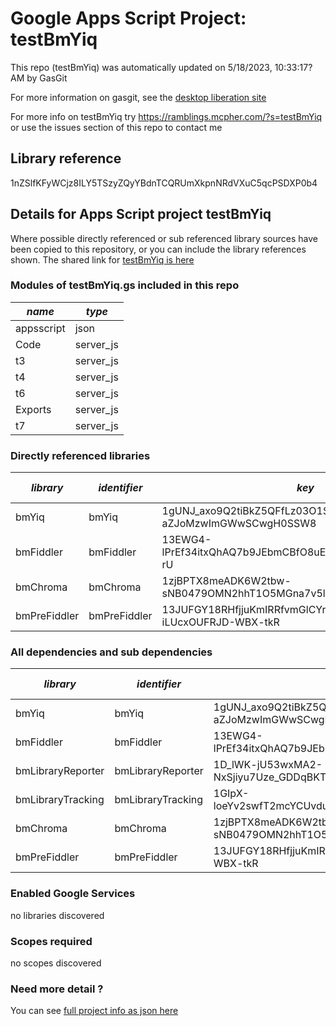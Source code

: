 # Google Apps Script Project: testBmYiq
This repo (testBmYiq) was automatically updated on 5/18/2023, 10:33:17?AM by GasGit

For more information on gasgit, see the [desktop liberation site](https://ramblings.mcpher.com/drive-sdk-and-github/migrategasgit/ "desktop liberation")

For more info on testBmYiq try https://ramblings.mcpher.com/?s=testBmYiq or use the issues section of this repo to contact me
## Library reference
1nZSlfKFyWCjz8ILY5TSzyZQyYBdnTCQRUmXkpnNRdVXuC5qcPSDXP0b4


## Details for Apps Script project testBmYiq
Where possible directly referenced or sub referenced library sources have been copied to this repository, or you can include the library references shown. 
The shared link for [testBmYiq is here](https://script.google.com/d/1nZSlfKFyWCjz8ILY5TSzyZQyYBdnTCQRUmXkpnNRdVXuC5qcPSDXP0b4/edit?usp=sharing "open in the GAS IDE")

### Modules of testBmYiq.gs included in this repo
*name*|*type*
--- | --- 
appsscript| json
Code| server_js
t3| server_js
t4| server_js
t6| server_js
Exports| server_js
t7| server_js
### Directly referenced libraries
*library*|*identifier*|*key*|*version*|*dev mode*|*source*|
--- | --- | --- | --- | --- | --- 
bmYiq| bmYiq|1gUNJ_axo9Q2tiBkZ5QFfLz03O1SMLR11Z-aZJoMzwImGWwSCwgH0SSW8|0|no|[here](libraries/bmYiq "library source")
bmFiddler| bmFiddler|13EWG4-lPrEf34itxQhAQ7b9JEbmCBfO8uE4Mhr99CHi3Pw65oxXtq-rU|0|no|[here](libraries/bmFiddler "library source")
bmChroma| bmChroma|1zjBPTX8meADK6W2tbw-sNB0479OMN2hhT1O5MGna7v5liAj7paj-W8QE|3|no|[here](libraries/bmChroma "library source")
bmPreFiddler| bmPreFiddler|13JUFGY18RHfjjuKmIRRfvmGlCYrEkEtN6uUm-iLUcxOUFRJD-WBX-tkR|33|no|[here](libraries/bmPreFiddler "library source")
### All dependencies and sub dependencies
*library*|*identifier*|*key*|*version*|*dev mode*|*source*|
--- | --- | --- | --- | --- | --- 
bmYiq| bmYiq|1gUNJ_axo9Q2tiBkZ5QFfLz03O1SMLR11Z-aZJoMzwImGWwSCwgH0SSW8|0|no|[here](libraries/bmYiq "library source")
bmFiddler| bmFiddler|13EWG4-lPrEf34itxQhAQ7b9JEbmCBfO8uE4Mhr99CHi3Pw65oxXtq-rU|0|no|[here](libraries/bmFiddler "library source")
bmLibraryReporter| bmLibraryReporter|1D_lWK-jU53wxMA2-NxSjiyu7Uze_GDDqBKTsQnCgPhyUmmSLv0bfTNPX|14|no|[here](libraries/bmLibraryReporter "library source")
bmLibraryTracking| bmLibraryTracking|1GIpX-loeYv2swfT2mcYCUvduAXtoYdzenzIYXt4M_1YLmlN7eMrO1h_P|7|no|[here](libraries/bmLibraryTracking "library source")
bmChroma| bmChroma|1zjBPTX8meADK6W2tbw-sNB0479OMN2hhT1O5MGna7v5liAj7paj-W8QE|3|no|[here](libraries/bmChroma "library source")
bmPreFiddler| bmPreFiddler|13JUFGY18RHfjjuKmIRRfvmGlCYrEkEtN6uUm-iLUcxOUFRJD-WBX-tkR|33|no|[here](libraries/bmPreFiddler "library source")
### Enabled Google Services
no libraries discovered
### Scopes required
no scopes discovered
### Need more detail ?
You can see [full project info as json here](info.json)
